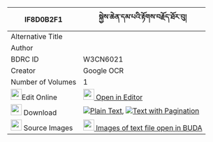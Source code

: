 |IF8D0B2F1|སྐྱེས་ཆེན་དམ་པའི་རྟོགས་བརྗོད་ཐོར་བུ། 
| --- | --- 
|Alternative Title |
|Author | 
|BDRC ID | W3CN6021
|Creator | Google OCR
|Number of Volumes| 1
|<img width="25" src="https://img.icons8.com/color/25/000000/edit-property.png">Edit Online| [<img width="25" src="https://avatars.githubusercontent.com/u/45091458?s=200&v=4"> Open in Editor](http://editor.openpecha.org/IF8D0B2F1)
|<img width="25" src="https://img.icons8.com/fluent/48/000000/download-2.png"/>  Download | [![](https://img.icons8.com/color/20/000000/txt.png)Plain Text](https://github.com/Openpecha/IF8D0B2F1/releases/download/v2/kyechen_dampa_i_tokjo_torbu_plain_IF8D0B2F1.zip), [![](https://img.icons8.com/color/20/000000/txt.png)Text with Pagination](https://github.com/Openpecha/IF8D0B2F1/releases/download/v2/kyechen_dampa_i_tokjo_torbu_pages_IF8D0B2F1.zip)
|<img width="25" src="https://img.icons8.com/plasticine/100/000000/pictures-folder.png"/>  Source Images | [<img width="25" src="https://library.bdrc.io/icons/BUDA-small.svg"> Images of text file open in BUDA](https://library.bdrc.io/show/bdr:W3CN6021)